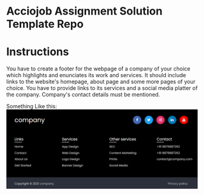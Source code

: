 # Acciojob Assignment Solution Template Repo

# Instructions

You have to create a footer for the webpage of a company of your choice which highlights and enunciates its work and services. It should include links to the website's homepage, about page and some more pages of your choice. You have to provide links to its services and a social media platter of the company. Company's contact details must be mentioned.

Something Like this:
![alt text](assets/footer.png)
